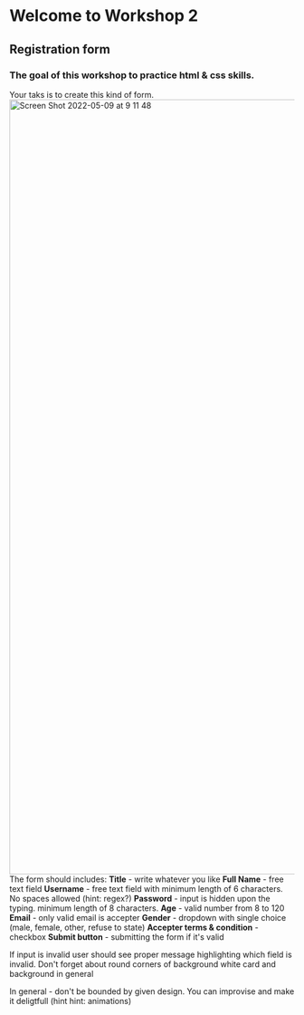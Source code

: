 # Welcome to Workshop 2
## Registration form
### The goal of this workshop to practice html & css skills. 
Your taks is to create this kind of form. 
<img width="1368" alt="Screen Shot 2022-05-09 at 9 11 48" src="https://user-images.githubusercontent.com/5300254/167350688-35a7bb2d-ae3a-4c09-b53f-00886e618901.png">
The form should includes: 
**Title** - write whatever you like
**Full Name** - free text field
**Username** - free text field with minimum length of 6 characters. No spaces allowed (hint: regex?)
**Password** - input is hidden upon the typing. minimum length of 8 characters. 
**Age** - valid number from 8 to 120
**Email** - only valid email is accepter
**Gender** - dropdown with single choice (male, female, other, refuse to state)
**Accepter terms & condition**  - checkbox
**Submit button** - submitting the form if it's valid

If input is invalid user should see proper message highlighting which field is invalid.
Don't forget about round corners of background white card and background in general

In general - don't be bounded by given design. You can improvise and make it deligtfull (hint hint: animations)
